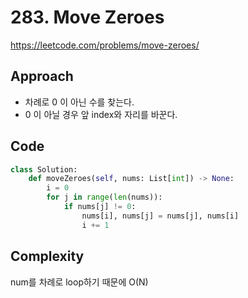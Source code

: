 # 283. Move Zeroes

https://leetcode.com/problems/move-zeroes/

## Approach

- 차례로 0 이 아닌 수를 찾는다.
- 0 이 아닐 경우 앞 index와 자리를 바꾼다.

## Code

```python
class Solution:
    def moveZeroes(self, nums: List[int]) -> None:
        i = 0
        for j in range(len(nums)):
            if nums[j] != 0:
                nums[i], nums[j] = nums[j], nums[i]
                i += 1
```

## Complexity

num를 차례로 loop하기 때문에 O(N)

